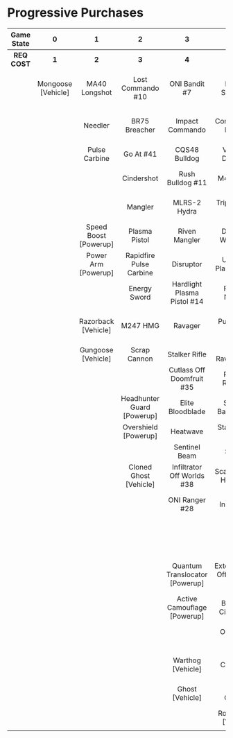 # Progressive Purchases

| **Game State** |       **0**        |         **1**         |           **2**            |             **3**              |              **4**              |            **5**            |          **6**           |                            |                       |
| :------------: | :----------------: | :-------------------: | :------------------------: | :----------------------------: | :-----------------------------: | :-------------------------: | :----------------------: | :------------------------: | :-------------------: |
|  **REQ COST**  |       **1**        |         **2**         |           **3**            |             **4**              |              **5**              |            **6**            |          **7**           |           **8**            |         **9**         |
|                | Mongoose [Vehicle] |     MA40 Longshot     |     Lost Commando #10      |         ONI Bandit #7          |        Key Off Speed #2         |      Striker Sidekick       |      Headhunter #48      |    Guard Off Doisac #40    | Banish Off Balaho #43 |
|                |                    |        Needler        |       BR75 Breacher        |        Impact Commando         |       Convergence Bulldog       |     ONI Battle Rifle #6     |       Valkyrie #13       | Artifact Off Tremonius #49 |   Scorpion Shot #47   |
|                |                    |     Pulse Carbine     |         Go At #41          |         CQS48 Bulldog          |       Valor Off Dinh #12        |     Banished Bandit #8      |   The Final Token #25    |      Rushdown Hammer       |                       |
|                |                    |                       |         Cindershot         |        Rush Bulldog #11        |            M41 SPNKr            |        Pursuit Hydra        |    Calcine Disruptor     |    Spartan Sandwich #32    |                       |
|                |                    |                       |          Mangler           |          MLRS-2 Hydra          |        Triple Threat #23        |   Knight Off Zeretus #39    |  Attack Off Iratus #20   |                            |                       |
|                |                    | Speed Boost [Powerup] |       Plasma Pistol        |         Riven Mangler          |       Decaying World #21        |         M41 Tracker         |     Eayn Carbine #18     |      Wraith [Vehicle]      |                       |
|                |                    |  Power Arm [Powerup]  |  Rapidfire Pulse Carbine   |           Disruptor            |      Unbound Plasma Pistol      |       Fuel Rod SPNKr        |   Purging Shock Rifle    |     Scorpion [Vehicle]     |                       |
|                |                    |                       |        Energy Sword        |  Hardlight Plasma Pistol #14   |        Pinpoint Needler         |       S7 Sniper Rifle       |   Stunning Bounty #22    |                            |                       |
|                |                    |  Razorback [Vehicle]  |          M247 HMG          |            Ravager             |         Pulse Wave #16          |   Reward Off Hyperius #46   |    Doom Off Reach #30    |                            |                       |
|                |                    |  Gungoose [Vehicle]   |        Scrap Cannon        |         Stalker Rifle          |       Zealot Ravager #19        |     S7 Flexfire Sniper      | Sentry Off Writh Kul #34 |                            |                       |
|                |                    |                       |                            |   Cutlass Off Doomfruit #35    |         Ravager Rebound         |    Arcane Sentinel Beam     |    Diminsher of Hope     |                            |                       |
|                |                    |                       | Headhunter Guard [Powerup] |        Elite Bloodblade        |      Shot Off Barroth #17       |    Phantom Assassin #26     | Exterminating Hazard #15 |                            |                       |
|                |                    |                       |    Overshield [Powerup]    |            Heatwave            |       Stalker Rifle Ultra       |       Gravity Hammer        |                          |                            |                       |
|                |                    |                       |                            |         Sentinel Beam          |             Skewer              |         Shock Rifle         |      Wasp [Vehicle]      |                            |                       |
|                |                    |                       |   Cloned Ghost [Vehicle]   |   Infiltrator Off Worlds #38   |      Scatterbound Heatwave      |      Scout Skewer #27       |    Banshee [Vehicle]     |                            |                       |
|                |                    |                       |                            |         ONI Ranger #28         |     Broken Installation #44     |       Volatile Skewer       |                          |                            |                       |
|                |                    |                       |                            |                                |      Duelist Energy Sword       | Power Off Jega Rdomnai #36  |                          |                            |                       |
|                |                    |                       |                            | Quantum Translocator [Powerup] | Extermination Off Infection #24 | Defender off Sanghelios #33 |                          |                            |                       |
|                |                    |                       |                            |  Active Camouflage [Powerup]   |      Backdraft Cindershot       |                             |                          |                            |                       |
|                |                    |                       |                            |                                |         ONI Turret #29          |   Health Steal [Powerup]    |                          |                            |                       |
|                |                    |                       |                            |       Warthog [Vehicle]        |        The Champion #31         |                             |                          |                            |                       |
|                |                    |                       |                            |        Ghost [Vehicle]         |          Plasma Cannon          |  Cloned Banshee [Vehicle]   |                          |                            |                       |
|                |                    |                       |                            |                                |      Rocket Hog [Vehicle]       |                             |                          |                            |                       |
|                |                    |                       |                            |                                |                                 |                             |                          |                            |                       |
